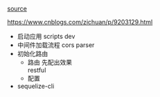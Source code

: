 [source](https://github.com/liangfengbo/nodejs-koa-blog)

https://www.cnblogs.com/zichuan/p/9203129.html



- 启动应用
  scripts dev
- 中间件加载流程
  cors   parser  
- 初始化路由  
  - 路由
    先配出效果  
    restful   
  - 配置
- sequelize-cli
  


